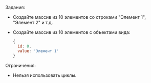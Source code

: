 Задания:

* Создайте массив из 10 элементов со строками "Элемент 1", "Элемент 2" и т.д.

* Создайте массив из 10 элементов с объектами вида:

  ```javascript
  {
    id: 0,
    value: 'Элемент 1'
  }
  ```

Ограничения:

* Нельзя использовать циклы.